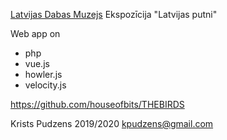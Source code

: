 [Latvijas Dabas Muzejs](https://www.dabasmuzejs.gov.lv/)
Ekspozīcija "Latvijas putni"

Web app on
- php
- vue.js
- howler.js
- velocity.js

https://github.com/houseofbits/THEBIRDS

Krists Pudzens
2019/2020
kpudzens@gmail.com
